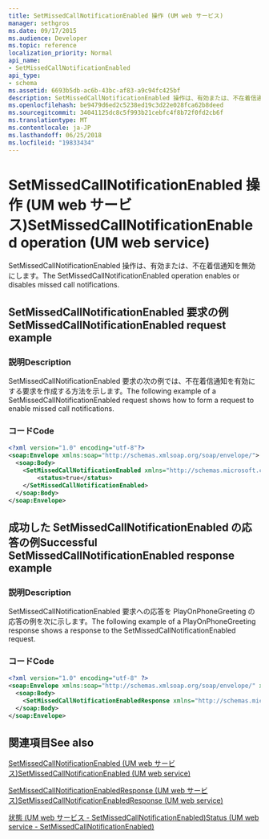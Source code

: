 ```yaml
---
title: SetMissedCallNotificationEnabled 操作 (UM web サービス)
manager: sethgros
ms.date: 09/17/2015
ms.audience: Developer
ms.topic: reference
localization_priority: Normal
api_name:
- SetMissedCallNotificationEnabled
api_type:
- schema
ms.assetid: 6693b5db-ac6b-43bc-af83-a9c94fc425bf
description: SetMissedCallNotificationEnabled 操作は、有効または、不在着信通知を無効にします。
ms.openlocfilehash: be9479d6ed2c5238ed19c3d22e028fca62b8deed
ms.sourcegitcommit: 34041125dc8c5f993b21cebfc4f8b72f0fd2cb6f
ms.translationtype: MT
ms.contentlocale: ja-JP
ms.lasthandoff: 06/25/2018
ms.locfileid: "19833434"
---
```

# <a name="setmissedcallnotificationenabled-operation-um-web-service"></a><span data-ttu-id="550e8-103">SetMissedCallNotificationEnabled 操作 (UM web サービス)</span><span class="sxs-lookup"><span data-stu-id="550e8-103">SetMissedCallNotificationEnabled operation (UM web service)</span></span>

<span data-ttu-id="550e8-104">SetMissedCallNotificationEnabled 操作は、有効または、不在着信通知を無効にします。</span><span class="sxs-lookup"><span data-stu-id="550e8-104">The SetMissedCallNotificationEnabled operation enables or disables missed call notifications.</span></span>
  
## <a name="setmissedcallnotificationenabled-request-example"></a><span data-ttu-id="550e8-105">SetMissedCallNotificationEnabled 要求の例</span><span class="sxs-lookup"><span data-stu-id="550e8-105">SetMissedCallNotificationEnabled request example</span></span>

### <a name="description"></a><span data-ttu-id="550e8-106">説明</span><span class="sxs-lookup"><span data-stu-id="550e8-106">Description</span></span>

<span data-ttu-id="550e8-107">SetMissedCallNotificationEnabled 要求の次の例では、不在着信通知を有効にする要求を作成する方法を示します。</span><span class="sxs-lookup"><span data-stu-id="550e8-107">The following example of a SetMissedCallNotificationEnabled request shows how to form a request to enable missed call notifications.</span></span>
  
### <a name="code"></a><span data-ttu-id="550e8-108">コード</span><span class="sxs-lookup"><span data-stu-id="550e8-108">Code</span></span>

```XML
<?xml version="1.0" encoding="utf-8"?>
<soap:Envelope xmlns:soap="http://schemas.xmlsoap.org/soap/envelope/">
  <soap:Body>
    <SetMissedCallNotificationEnabled xmlns="http://schemas.microsoft.com/exchange/services/2006/messages">
        <status>true</status>
    </SetMissedCallNotificationEnabled>
  </soap:Body>
</soap:Envelope>
```

## <a name="successful-setmissedcallnotificationenabled-response-example"></a><span data-ttu-id="550e8-109">成功した SetMissedCallNotificationEnabled の応答の例</span><span class="sxs-lookup"><span data-stu-id="550e8-109">Successful SetMissedCallNotificationEnabled response example</span></span>

### <a name="description"></a><span data-ttu-id="550e8-110">説明</span><span class="sxs-lookup"><span data-stu-id="550e8-110">Description</span></span>

<span data-ttu-id="550e8-111">SetMissedCallNotificationEnabled 要求への応答を PlayOnPhoneGreeting の応答の例を次に示します。</span><span class="sxs-lookup"><span data-stu-id="550e8-111">The following example of a PlayOnPhoneGreeting response shows a response to the SetMissedCallNotificationEnabled request.</span></span>
  
### <a name="code"></a><span data-ttu-id="550e8-112">コード</span><span class="sxs-lookup"><span data-stu-id="550e8-112">Code</span></span>

```XML
<?xml version="1.0" encoding="utf-8" ?> 
<soap:Envelope xmlns:soap="http://schemas.xmlsoap.org/soap/envelope/" xmlns:xsi="http://www.w3.org/2001/XMLSchema-instance" xmlns:xsd="http://www.w3.org/2001/XMLSchema">
  <soap:Body>
    <SetMissedCallNotificationEnabledResponse xmlns="http://schemas.microsoft.com/exchange/services/2006/messages" /> 
  </soap:Body>
</soap:Envelope>
```

## <a name="see-also"></a><span data-ttu-id="550e8-113">関連項目</span><span class="sxs-lookup"><span data-stu-id="550e8-113">See also</span></span>



[<span data-ttu-id="550e8-114">SetMissedCallNotificationEnabled (UM web サービス)</span><span class="sxs-lookup"><span data-stu-id="550e8-114">SetMissedCallNotificationEnabled (UM web service)</span></span>](setmissedcallnotificationenabled-um-web-service.md)
  
[<span data-ttu-id="550e8-115">SetMissedCallNotificationEnabledResponse (UM web サービス)</span><span class="sxs-lookup"><span data-stu-id="550e8-115">SetMissedCallNotificationEnabledResponse (UM web service)</span></span>](setmissedcallnotificationenabledresponse-um-web-service.md)
  
[<span data-ttu-id="550e8-116">状態 (UM web サービス - SetMissedCallNotificationEnabled)</span><span class="sxs-lookup"><span data-stu-id="550e8-116">Status (UM web service - SetMissedCallNotificationEnabled)</span></span>](status-um-web-servicesetmissedcallnotificationenabled.md)

